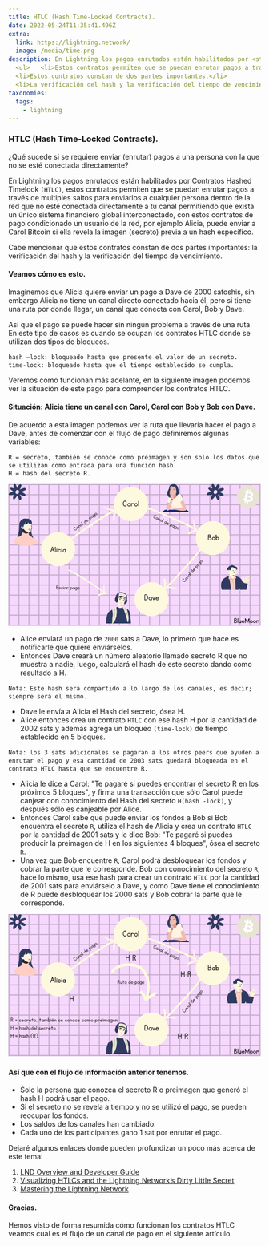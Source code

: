 ```yaml
---
title: HTLC (Hash Time-Locked Contracts). 
date: 2022-05-24T11:35:41.496Z
extra:
  link: https://lightning.network/ 
  image: /media/time.png
description: En Lightning los pagos enrutados están habilitados por <strong>(HTLC).</strong> 
  <ul>   <li>Estos contratos permiten que se puedan enrutar pagos a través de multiples saltos.</li>
  <li>Estos contratos constan de dos partes importantes.</li> 
  <li>La verificación del hash y la verificación del tiempo de vencimiento.</li></ul>
taxonomies:
  tags:
    - lightning 
---
```

### HTLC (Hash Time-Locked Contracts). 

¿Qué sucede si se requiere enviar (enrutar) pagos a una persona con la que no se esté conectada directamente?

En Lightning los pagos enrutados están habilitados por Contratos Hashed Timelock `(HTLC)`, estos contratos permiten que se puedan enrutar pagos a través de multiples saltos para enviarlos a cualquier persona dentro de la red que no esté conectada directamente a tu canal permitiendo que exista un único sistema financiero global interconectado, con estos contratos de pago condicionado un usuario de la red, por ejemplo Alicia, puede enviar a Carol Bitcoin si ella revela la imagen (secreto) previa a un hash específico.

Cabe mencionar que estos contratos constan de dos partes importantes: la verificación del hash y la verificación del tiempo de vencimiento.

#### Veamos cómo es esto.

Imaginemos que Alicia quiere enviar un pago a Dave de 2000 satoshis, sin embargo Alicia no tiene un canal directo conectado hacia él, pero si tiene una ruta por donde llegar, un canal que conecta con Carol, Bob y Dave.

Así que el pago se puede hacer sin ningún problema a través de una ruta. En este tipo de casos es cuando se ocupan los contratos HTLC donde se utilizan dos tipos de bloqueos.

```
hash –lock: bloqueado hasta que presente el valor de un secreto.
time-lock: bloqueado hasta que el tiempo establecido se cumpla.
```

Veremos cómo funcionan más adelante, en la siguiente imagen podemos ver la situación de este pago para comprender los contratos HTLC.

#### Situación: Alicia tiene un canal con Carol, Carol con Bob y Bob con Dave.

De acuerdo a esta imagen podemos ver la ruta que llevaría hacer el pago a Dave, antes de comenzar con el flujo de pago definiremos algunas variables:

```
R = secreto, también se conoce como preimagen y son solo los datos que se utilizan como entrada para una función hash.
H = hash del secreto R.
```
![Financiación](/images/financiacion.png)

* Alice enviará un pago de `2000` sats a Dave, lo primero que hace es notificarle que quiere enviárselos.
* Entonces Dave creará un número aleatorio llamado secreto R que no muestra a nadie, luego, calculará el hash de este secreto dando como resultado a H.

```
Nota: Este hash será compartido a lo largo de los canales, es decir; siempre será el mismo.
```
* Dave le envía a Alicia el Hash del secreto, ósea H.
* Alice entonces crea un contrato `HTLC` con ese hash H por la cantidad de 2002 sats y además agrega un bloqueo `(time-lock)` de tiempo establecido en 5 bloques.

```
Nota: los 3 sats adicionales se pagaran a los otros peers que ayuden a enrutar el pago y esa cantidad de 2003 sats quedará bloqueada en el contrato HTLC hasta que se encuentre R.
```
* Alicia le dice a Carol: "Te pagaré si puedes encontrar el secreto R en los próximos 5 bloques", y firma una transacción que sólo Carol puede canjear con conocimiento del Hash del secreto `H(hash -lock)`, y después sólo es canjeable por Alice.
* Entonces Carol sabe que puede enviar los fondos a Bob si Bob encuentra el secreto `R`, utiliza el hash de Alicia y crea un contrato `HTLC` por la cantidad de 2001 sats y le dice Bob: "Te pagaré si puedes producir la preimagen de H en los siguientes 4 bloques", ósea el secreto `R`.
* Una vez que Bob encuentre `R`, Carol podrá desbloquear los fondos y cobrar la parte que le corresponde. Bob con conocimiento del secreto `R`, hace lo mismo, usa ese hash para crear un contrato `HTLC` por la cantidad de 2001 sats para enviárselo a Dave, y como Dave tiene el conocimiento de R puede desbloquear los 2000 sats y Bob cobrar la parte que le corresponde. 

![Financiación](/images/flujo-pago.png)

#### Así que con el flujo de información anterior tenemos.

* Solo la persona que conozca el secreto R o preimagen que generó el hash H podrá usar el pago.
* Si el secreto no se revela a tiempo y no se utilizó el pago, se pueden reocupar los fondos.
* Los saldos de los canales han cambiado.
* Cada uno de los participantes gano 1 sat por enrutar el pago.

Dejaré algunos enlaces donde pueden profundizar un poco más acerca de este tema:

1. [LND Overview and Developer Guide](https://dev.lightning.community/overview/)
2. [Visualizing HTLCs and the Lightning Network’s Dirty Little Secret](https://medium.com/@peter_r/visualizing-htlcs-and-the-lightning-networks-dirty-little-secret-cb9b5773a0) 
3. [Mastering the Lightning Network](https://github.com/lnbook/lnbook)

#### Gracias.

Hemos visto de forma resumida cómo funcionan los contratos HTLC veamos cual es el flujo de un canal de pago en el siguiente artículo. 

